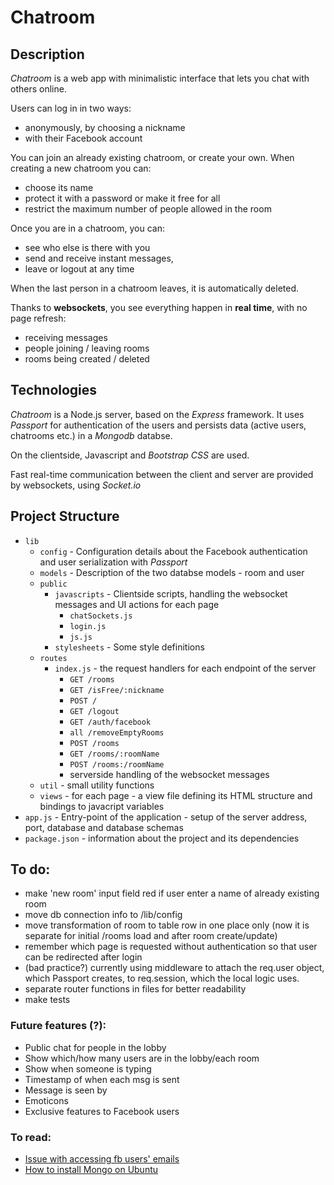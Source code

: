 # Chatroom

## Description
_Chatroom_ is a web app with minimalistic interface that lets you chat with others online.

Users can log in in two ways:
* anonymously, by  choosing a nickname
* with their Facebook account

You can join an already existing chatroom, or create your own. When creating a new chatroom you can:
* choose its name
* protect it with a password or make it free for all
* restrict the maximum number of people allowed in the room

Once you are in a chatroom, you can:
* see who else is there with you
* send and receive instant messages,
* leave or logout at any time

When the last person in a chatroom leaves, it is automatically deleted.

Thanks to __websockets__, you see everything happen in __real time__, with no page refresh:
* receiving messages
* people joining / leaving rooms
* rooms being created / deleted

## Technologies
_Chatroom_ is a Node.js server, based on the _Express_ framework. It uses _Passport_ for authentication of the users and persists data (active users, chatrooms etc.) in a _Mongodb_ databse.

On the clientside, Javascript and _Bootstrap CSS_ are used.

Fast real-time communication between the client and server are provided by websockets, using _Socket.io_

## Project Structure
* `lib`
  * `config` - Configuration details about the Facebook authentication and user serialization with _Passport_
  * `models` - Description of the two databse models - room and user
  * `public`
    * `javascripts` - Clientside scripts, handling the websocket messages and UI actions for each page
      * `chatSockets.js`
      * `login.js`
      * `js.js`
    * `stylesheets` - Some style definitions
  * `routes`
    * `index.js` - the request handlers for each endpoint of the server
      * `GET /rooms`
      * `GET /isFree/:nickname`
      * `POST /`
      * `GET /logout`
      * `GET /auth/facebook`
      * `all /removeEmptyRooms`
      * `POST /rooms`
      * `GET /rooms/:roomName`
      * `POST /rooms:/roomName`
      * serverside handling of the websocket messages
  * `util` - small utility functions
  * `views` - for each page - a view file defining its HTML structure and bindings to javacript variables
* `app.js` - Entry-point of the application - setup of the server address, port, database and database schemas
* `package.json` - information about the project and its dependencies

## To do:
* make 'new room' input field red if user enter a name of already existing room
* move db connection info to /lib/config
* move transformation of room to table row in one place only (now it is separate for initial /rooms load and after room create/update)
* remember which page is requested without authentication so that user can be redirected after login
* (bad practice?) currently using middleware to attach the req.user object, which Passport creates, to req.session, which the local logic uses.
* separate router functions in files for better readability
* make tests

### Future features (?):
* Public chat for people in the lobby
* Show which/how many users are in the lobby/each room
* Show when someone is typing
* Timestamp of when each msg is sent
* Message is seen by
* Emoticons
* Exclusive features to Facebook users

### To read:
* [Issue with accessing fb users' emails]('https://github.com/mkdynamic/omniauth-facebook/issues/61')
* [How to install Mongo on Ubuntu](https://www.digitalocean.com/community/tutorials/how-to-install-mongodb-on-ubuntu-16-04)
